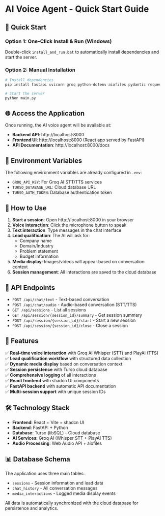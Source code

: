 # AI Voice Agent - Quick Start Guide

## 🚀 Quick Start

### Option 1: One-Click Install & Run (Windows)
Double-click `install_and_run.bat` to automatically install dependencies and start the server.

### Option 2: Manual Installation
```bash
# Install dependencies
pip install fastapi uvicorn groq python-dotenv aiofiles pydantic requests libsql-experimental==0.0.54

# Start the server
python main.py
```

## 🌐 Access the Application

Once running, the AI voice agent will be available at:
- **Backend API**: http://localhost:8000
- **Frontend UI**: http://localhost:8000 (React app served by FastAPI)
- **API Documentation**: http://localhost:8000/docs

## 🔑 Environment Variables

The following environment variables are already configured in `.env`:
- `GROQ_API_KEY`: For Groq AI STT/TTS services
- `TURSO_DATABASE_URL`: Cloud database URL
- `TURSO_AUTH_TOKEN`: Database authentication token

## 📱 How to Use

1. **Start a session**: Open http://localhost:8000 in your browser
2. **Voice interaction**: Click the microphone button to speak
3. **Text interaction**: Type messages in the chat interface
4. **Lead qualification**: The AI will ask for:
   - Company name
   - Domain/Industry
   - Problem statement
   - Budget information
5. **Media display**: Images/videos will appear based on conversation context
6. **Session management**: All interactions are saved to the cloud database

## 🔧 API Endpoints

- `POST /api/chat/text` - Text-based conversation
- `POST /api/chat/audio` - Audio-based conversation (STT/TTS)
- `GET /api/sessions` - List all sessions
- `GET /api/session/{session_id}/summary` - Get session summary
- `POST /api/session/{session_id}/start` - Start a new session
- `POST /api/session/{session_id}/close` - Close a session

## 🎯 Features

✅ **Real-time voice interaction** with Groq AI Whisper (STT) and PlayAI (TTS)  
✅ **Lead qualification workflow** with structured data collection  
✅ **Dynamic media display** based on conversation context  
✅ **Session persistence** with Turso cloud database  
✅ **Comprehensive logging** of all interactions  
✅ **React frontend** with shadcn UI components  
✅ **FastAPI backend** with automatic API documentation  
✅ **Multi-session support** with unique session IDs  

## 🛠️ Technology Stack

- **Frontend**: React + Vite + shadcn UI
- **Backend**: FastAPI + Python
- **Database**: Turso (libSQL) - Cloud database
- **AI Services**: Groq AI (Whisper STT + PlayAI TTS)
- **Audio Processing**: Web Audio API + aiofiles

## 📊 Database Schema

The application uses three main tables:
- `sessions` - Session information and lead data
- `chat_history` - All conversation messages
- `media_interactions` - Logged media display events

All data is automatically synchronized with the cloud database for persistence and analytics.
